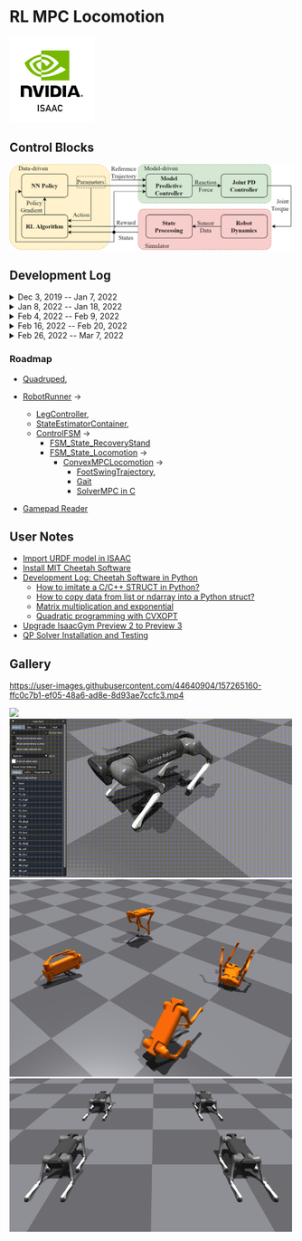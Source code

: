 # RL MPC Locomotion

<img src="images/Isaac.png" width=150>

## Control Blocks

<img src="images/controller_blocks.png" width=700>

## Development Log
<details>
  <summary>Dec 3, 2019 -- Jan 7, 2022</summary>
  <ul>
  <li>python模仿结构体必须放在__init__()里面, 否则无法实例化
  <li>class可以声明确定类型的值为None成员变量
  <li>`*` 对mat做矩阵乘法, 对ndarray做点乘 
  <li>`@` 矩阵乘法
  <li>`ndarray.dot` 矩阵乘法 
  <li>`np.mutiply()` 点乘
  <li>`self._quadruped:Quadruped = None` 类内类型声明
  <li>Successfully bridge Isaac Gym and MPC Controller on 1.7.2022, it took me 1 month coding blindly.
  <li>矩阵和列表的等号赋值是不安全的
  </ul>
</details>
<details>
  <summary>Jan 8, 2022 -- Jan 18, 2022</summary>
  <ul>
  <li>solver exp存在指数爆炸 1.8
  <li>`np.copyto()` numpy ndarray copy
  <li>`copy.copy()` for shallow copy
  <li>`copied_list[:] = original_list` shallow copy for list with out a new `id`
  <li>`scipy.linalg.expm` Compute the matrix exponential using Pade approximation.
  <li>目前CPU跑满了,可能还有不少优化空间 1.9
  <li>控制器无延时死循环导致cpu跑满 1.11
  <li>在ISAAC中控制器频率受到仿真器限制(软实时), 500Hz只消耗20%CPU 1.12
  <li>改写了legController Commands的更新, 全部换成`np.copyto`
  <li>`ndarray.item()`
  <li>腿部控制器需要按照`SpineBoard.cpp`改写`legController.command`到12自由度的torque
  <li>bridged legController, stateEstimator and simulator 1.13
  <li>关节零点待修正, 控制器基本work 1.14
  <li>10 horizon MPC average solved time: 0.1 s
  <li>MPC solver needed to be check, like result order etc... 1.17
  <li>joint zero pos and conventions !!! 摆动相和站立相永远差一个pi..... 1.18
  </ul>
</details>
<details>
  <summary>Feb 4, 2022 -- Feb 9, 2022</summary>
  <ul>
  <li>优化了调试参数传递方式, 目前打算重新检查一遍翻译是否有误, 以及用 C++ 编译求解器提高效率 2.4
  <li>`<convex_MPC>`, `<common>`, `<FSM_states>` folders double checked 
  <li>经过调整左右腿符号和偏置顺序, 给0初始速度, 摆动相正常、雅克比正常, 支撑相异常、反向 2.5
  <li>以及mini cheetah 模型腿部惯量有问题、不均匀
  <li>work 了???!!! 2.5 [video](images/MPC_trot_first.mkv)
  <li>TODO 用 PyBind11 转译一下solver, 或者测试一下OSQP
  <li>OSQP 求解10ms 总时间12-15ms 大惊喜
  <li>Isaac Gym 升级到 preview 3 2.6
  <li>仿真步长太长0.01行走有抖动, 不稳定, 太短0.001则很卡, gym渲染时间太长0.04 2.7
  <li>用CPP重写solver 用pybind11转译 用osqp eigen求解 平均用时1ms 但加上数据转换时间后长达30ms 2.9
  </ul>
</details>
<details>
  <summary>Feb 16, 2022 -- Feb 20, 2022</summary>
  <ul>
  <li>在谷歌motion imitation中完整剥离了MPC控制器,效果不错,但是是基于pybullet的仿真.重新编译基于c的控制器也很成功 2.16
  <li>目前谷歌最新的mpc 是 fast and efficient, 编译成功, 但是cc文件做了多线程加速, 需要用自带的 setup.py 编译 2.19
  <li>fast and efficient `cc` 文件编译运行失败的原因应该是 third_party 库和 usr/local/lib 中的版本不一致
  <li>TODO 先不纠结编译问题，用setup编译的so跑移植，测试单独solver移植可行性
  <li>单独移植yuxiang solver成功，求解总时间0.001 但是mpc仍然有腿软的问题，怀疑是apply force isaac有误 2.19
  <li>mini cheetah trot 完全成功，多机器人mpc成功，抗扰动鲁棒性也不错，调整了body mass 和 inertia 来稳定控制器，目前是100Hz 2.20
  <li>aliengo 似乎朝向错了
  <li>增加了a1支持, 但是 aliengo和 a1 都在往地上走, 很奇怪 2.20
  </ul>
</details><details>
  <summary>Feb 26, 2022 -- Mar 7, 2022</summary>
  <ul>
  <li>TODO 对比两组 a1 的控制器输入输出来找bug 2.26 (已完成)
  <li>debug 完成, aliengo 和 a1 都可以走了, bug 在于宇树 hip、knee 电机正方向和 mit 相反且为 revolute 关节, 对应反向并改为 continuous 关节即可 2.27
  <li>TODO 写个机器人初始化姿态控制即可, 然后把手柄控制器加上 2.27 (已完成)
  <li>手柄控制完成, 增加了 pronk, bound, pace 步态和对应的手柄按键逻辑 2.28
  <li>recovery stand 和 passive FSM 写好了, 还需要 debug 一下 2.28
  <li>TODO 调通 FSM 后把transition data 换成 done (已完成)
  <li>mpc stand 有问题, locomotion transition 有问题
  <li>Recovery stand 调试完成 3.1
  <li>locomotion transition 到 recovery 的时候自动转移和手动转移冲突了 3.1
  <li>TODO mpc stand 需要更换参考轨迹 (弃用)
  <li>TODO 还差一个地面法向量估计算法 (已完成)
  <li>全局自动转移通过虚拟按键解决 3.2
  <li>RL train 的时候个体自动转移: 加一个私有域存当前的control mode, 或者在 locomotion unsafe 的时候直接 reset, 固定gait type
  <li>摔倒以后会乱跑了, com 状态给错了, 给的是 world 状态, 指令全成了朝仿真器坐标朝向 3.2
  <li>TODO 触地检测 用力传感器做, 配合状态变换完成地面法向量估计 (已完成)
  <li>调节渲染间隔 把力控提到 1k Hz 3.3
  <li>加了力传感器, 身体系和世界系没有对齐的时候就会乱跑, 趋于一个对齐的参考轨迹, 坐标变换有问题 3.3
  <li>MPC stand 要配合WBC的task才有用 决定放弃 stand 步态 3.4
  <li>坐标变换修好了, 把所有世界系的指令换成身体系了 3.5
  <li>地面法向量估计写好了 3.5
  <li>已完成 uneven terrain 搭建, 目前身体高度估计错误, 同时状态没有变换到和地面法向量对齐的坐标系 3.5
  <li>修正了坐标变换和身体高度估计, 但是法向量估计有问题, 长时间在斜坡踏步会导致估计反向 3.6
  <li>修正了位置估计bug, 实现上下斜坡、台阶 3.7
  <li>TODO 设计 RL 算法: step, update, reset, action ... observation, rewards ...
  </ul>
</details>






### Roadmap
- [Quadruped](MPC_Controller/common/Quadruped.py),
- [RobotRunner](MPC_Controller/RobotRunner.py) ->
    - [LegController](MPC_Controller/common/LegController.py),
    - [StateEstimatorContainer](MPC_Controller/state_estimate/StateEstimatorContainer.py),
    - [ControlFSM](MPC_Controller/FSM_states/ControlFSM.py) ->
        - [FSM_State_RecoveryStand](MPC_Controller/FSM_states/FSM_State_RecoveryStand.py)
        - [FSM_State_Locomotion](MPC_Controller/FSM_states/FSM_State_Locomotion.py) ->
            - [ConvexMPCLocomotion](MPC_Controller/convex_MPC/ConvexMPCLocomotion.py) ->
                - [FootSwingTrajectory](MPC_Controller/common/FootSwingTrajectory.py),
                - [Gait](MPC_Controller/convex_MPC/Gait.py)
                - [SolverMPC in C](MPC_Controller/convex_MPC/mpc_osqp.cc)

- [Gamepad Reader](RL_Simulator/gamepad_reader.py)

## User Notes

- [Import URDF model in ISAAC](docs/0-model_import.md)
- [Install MIT Cheetah Software](docs/1-MIT_cheetah_installation.md)
- [Development Log: Cheetah Software in Python](docs/2-development_log.md)
  - [How to imitate a C/C++ STRUCT in Python?](docs/2-development_log.md#how-to-imitate-a-cc-struct-in-python)
  - [How to copy data from list or ndarray into a Python struct?](docs/2-development_log.md#how-to-copy-data-from-list-or-ndarray-into-a-python-struct)
  - [Matrix multiplication and exponential](docs/2-development_log.md#matrix-multiplication-and-exponential)
  - [Quadratic programming with CVXOPT](docs/2-development_log.md#quadratic-programming-with-cvxopt)
- [Upgrade IsaacGym Preview 2 to Preview 3](docs/3-isaac_api_note.md)
- [QP Solver Installation and Testing](docs/6-qp_solver.md)

## Gallery
    

https://user-images.githubusercontent.com/44640904/157265160-ffc0c7b1-ef05-48a6-ad8e-8d93ae7ccfc3.mp4

<img src="images/4_cheetah_trot.gif" width=500>
<img src="images/aliengo_trot.gif" width=500>
<img src="images/aliengo_train.png" width=500>
<img src="images/aliengo_static.png" width=500>
